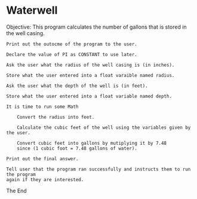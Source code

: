 # Waterwell

Objective: This program calculates the number of gallons that is stored in the well casing.

    Print out the outocme of the program to the user.
         
    Declare the value of PI as CONSTANT to use later.
       
    Ask the user what the radius of the well casing is (in inches).

    Store what the user entered into a float varaible named radius.

    Ask the user what the depth of the well is (in feet).

    Store what the user entered into a float variable named depth.
        
    It is time to run some Math

        Convert the radius into feet.

        Calculate the cubic feet of the well using the variables given by the user.

        Convert cubic feet into gallons by mutiplying it by 7.48
        since (1 cubic foot = 7.48 gallons of water).
     
    Print out the final answer.

    Tell user that the program ran successfully and instructs them to run the program
    again if they are interested.

The End

